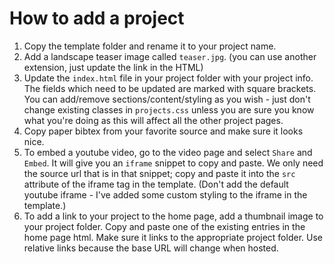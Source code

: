 # How to add a project

1. Copy the template folder and rename it to your project name.
2. Add a landscape teaser image called `teaser.jpg`. (you can use another
   extension, just update the link in the HTML)
3. Update the `index.html` file in your project folder with your project info.
   The fields which need to be updated are marked with square brackets. You can
   add/remove sections/content/styling as you wish - just don't change existing
   classes in `projects.css` unless you are sure you know what you're doing as
   this will affect all the other project pages.
4. Copy paper bibtex from your favorite source and make sure it looks nice.
5. To embed a youtube video, go to the video page and select `Share` and
   `Embed`. It will give you an `iframe` snippet to copy and paste. We only need
   the source url that is in that snippet; copy and paste it into the `src`
   attribute of the iframe tag in the template. (Don't add the default youtube
   iframe - I've added some custom styling to the iframe in the template.)
6. To add a link to your project to the home page, add a thumbnail image to your
   project folder. Copy and paste one of the existing entries in the home page
   html. Make sure it links to the appropriate project folder. Use relative
   links because the base URL will change when hosted.
